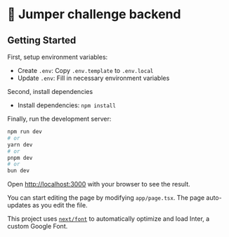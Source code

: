 # 🚀 Jumper challenge backend

## Getting Started

First, setup environment variables:

- Create `.env`: Copy `.env.template` to `.env.local`
- Update `.env`: Fill in necessary environment variables

Second, install dependencies

- Install dependencies: `npm install`

Finally, run the development server:

```bash
npm run dev
# or
yarn dev
# or
pnpm dev
# or
bun dev
```

Open [http://localhost:3000](http://localhost:3000) with your browser to see the result.

You can start editing the page by modifying `app/page.tsx`. The page auto-updates as you edit the file.

This project uses [`next/font`](https://nextjs.org/docs/basic-features/font-optimization) to automatically optimize and load Inter, a custom Google Font.
